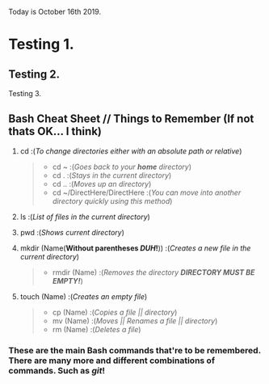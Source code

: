 Today is October 16th 2019.

# Testing 1.
## Testing 2.


Testing 3.

## **Bash Cheat Sheet // Things to Remember (If not thats OK... I think)**
1. cd :(_To change directories either with an absolute path or relative_)
    > * cd ~ :(_Goes back to your **home** directory_)
    > * cd . :(_Stays in the current directory_)
    > * cd .. :(_Moves up an directory_)
    > * cd ~/DirectHere/DirectHere :(_You can move into another directory quickly using this method_)

2. ls :(_List of files in the current directory_)

3. pwd :(_Shows current directory_)

4. mkdir (Name(**Without parentheses _DUH_!**)) :(_Creates a new file in the current directory_)
    > * rmdir (Name) :(_Removes the directory **DIRECTORY MUST BE EMPTY!**_)

5. touch (Name) :(_Creates an empty file_)
    > * cp (Name) :(_Copies a file || directory_)
    > * mv (Name) :(_Moves || Renames a file || directory_)
    > * rm (Name) :(_Deletes a file_)

### **These are the main Bash commands that're to be remembered. There are many more and different combinations of commands. Such as** _git_!

